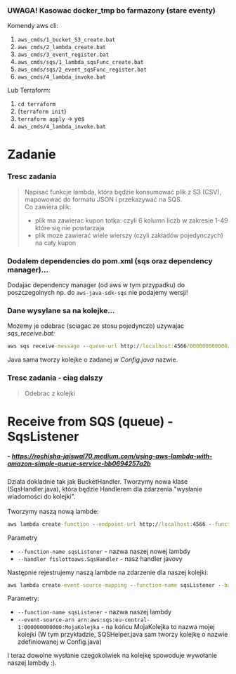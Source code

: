 ### UWAGA! Kasowac docker_tmp bo farmazony (stare eventy)

Komendy aws cli:
1. `aws_cmds/1_bucket_S3_create.bat`
2. `aws_cmds/2_lambda_create.bat`
3. `aws_cmds/3_event_register.bat`
4. `aws_cmds/sqs/1_lambda_sqsFunc_create.bat`
5. `aws_cmds/sqs/2_event_sqsFunc_register.bat`
6. `aws_cmds/4_lambda_invoke.bat`

Lub Terraform:
1. `cd terraform`
2. (`terraform init`)
3. `terraform apply` -> yes
4. `aws_cmds/4_lambda_invoke.bat`

# Zadanie
### Tresc zadania
> Napisać funkcje lambda, która będzie konsumować plik z S3 (CSV), mapowować do formatu JSON i przekazywać na SQS.<br/>
> Co zawiera plik:<br/>
> - plik ma zawierac kupon totka: czyli 6 kolumn liczb w zakresie 1-49 które się nie powtarzaja<br/>
> - plik moze zawierać wiele wierszy (czyli zakładów pojedynczych) na cały kupon<br/>

### Dodalem dependencies do pom.xml (sqs oraz dependency manager)...
Dodajac dependency manager (od aws w tym przypadku) do poszczegolnych np. do `aws-java-sdk-sqs` nie podajemy wersji! 

### Dane wysylane sa na kolejke...
Mozemy je odebrac (sciagac ze stosu pojedynczo) uzywajac *sqs_receive.bat:*
```bat
aws sqs receive-message --queue-url http://localhost:4566/000000000000/MojaKolejka --endpoint-url=http://localhost:4566 --region eu-central-1
```
Java sama tworzy kolejke o zadanej w *Config.java* nazwie.

### Tresc zadania - ciag dalszy
> Odebrac z kolejki

# Receive from SQS (queue) - SqsListener
##### - https://rochisha-jaiswal70.medium.com/using-aws-lambda-with-amazon-simple-queue-service-bb0694257a2b
Dziala dokladnie tak jak BucketHandler. Tworzymy nowa klase (SqsHandler.java), która będzie Handlerem dla zdarzenia "wysłanie wiadomości do kolejki".<br/>
<br/>
Tworzymy naszą nową lambde:

```bat
aws lambda create-function --endpoint-url http://localhost:4566 --function-name sqsListener --runtime java11 --handler fislottoaws.SqsHandler --region eu-central-1 --zip-file fileb://..\target\java-basic-1.0-SNAPSHOT-lambda_deployment_package_assembly.zip --role arn:aws:iam::12345:role/ignoreme
```

Parametry
- `--function-name sqsListener` - nazwa naszej nowej lambdy
- `--handler fislottoaws.SqsHandler` - nasz handler javovy

Następnie rejestrujemy naszą lambde na zdarzenie dla naszej kolejki:
```bat
aws lambda create-event-source-mapping --function-name sqsListener --batch-size 5 --maximum-batching-window-in-seconds 60  --event-source-arn arn:aws:sqs:eu-central-1:000000000000:MojaKolejka --endpoint-url http://localhost:4566
```

Parametry:
- `--function-name sqsListener` - nazwa naszej lambdy
- `--event-source-arn arn:aws:sqs:eu-central-1:000000000000:MojaKolejka` - na końcu MojaKolejka to nazwa mojej kolejki (W tym przykładzie, SQSHelper.java sam tworzy kolejkę o nazwie zdefiniowanej w Config.java)

I teraz dowolne wysłanie czegokolwiek na kolejkę spowoduje wywołanie naszej lambdy :).


